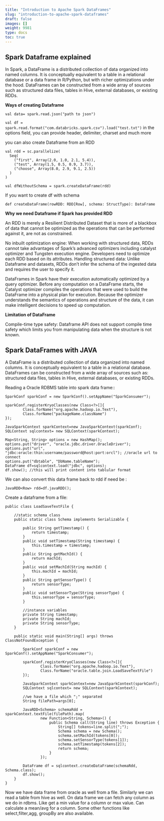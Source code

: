 ```yaml
---
title: "Introduction to Apache Spark DataFrames"
slug: "introduction-to-apache-spark-dataframes"
draft: false
images: []
weight: 9981
type: docs
toc: true
---
```


## Spark Dataframe explained
In Spark, a DataFrame is a distributed collection of data organized into named columns. It is conceptually equivalent to a table in a relational database or a data frame in R/Python, but with richer optimizations under the hood. DataFrames can be constructed from a wide array of sources such as structured data files, tables in Hive, external databases, or existing RDDs.

**Ways of creating Dataframe**

    val data= spark.read.json("path to json")

`val df = spark.read.format("com.databricks.spark.csv").load("test.txt")`
in the options field, you can provide header, delimiter, charset and much more

you can also create Dataframe from an RDD

    val rdd = sc.parallelize(
      Seq(
        ("first", Array(2.0, 1.0, 2.1, 5.4)),
        ("test", Array(1.5, 0.5, 0.9, 3.7)),
        ("choose", Array(8.0, 2.9, 9.1, 2.5))
      )
    )

    val dfWithoutSchema = spark.createDataFrame(rdd)

If you want to create df with schema 

    def createDataFrame(rowRDD: RDD[Row], schema: StructType): DataFrame


**Why we need Dataframe if Spark has provided RDD**

An RDD is merely a Resilient Distributed Dataset that is more of a blackbox of data that cannot be optimized as the operations that can be performed against it, are not as constrained.

No inbuilt optimization engine: When working with structured data, RDDs cannot take advantages of Spark’s advanced optimizers including catalyst optimizer and Tungsten execution engine. Developers need to optimize each RDD based on its attributes.
Handling structured data: Unlike Dataframe and datasets, RDDs don’t infer the schema of the ingested data and requires the user to specify it.

DataFrames in Spark have their execution automatically optimized by a query optimizer. Before any computation on a DataFrame starts, the Catalyst optimizer compiles the operations that were used to build the DataFrame into a physical plan for execution. Because the optimizer understands the semantics of operations and structure of the data, it can make intelligent decisions to speed up computation.

**Limitation of DataFrame**

Compile-time type safety: Dataframe API does not support compile time safety which limits you from manipulating data when the structure is not known.




## Spark DataFrames with JAVA
A DataFrame is a distributed collection of data organized into named columns. It is conceptually equivalent to a table in a relational database. DataFrames can be constructed from a wide array of sources such as: structured data files, tables in Hive, external databases, or existing RDDs.

Reading a Oracle RDBMS table into spark data frame::

    SparkConf sparkConf = new SparkConf().setAppName("SparkConsumer");

    sparkConf.registerKryoClasses(new Class<?>[]{  
            Class.forName("org.apache.hadoop.io.Text"),
            Class.forName("packageName.className")
    });

    JavaSparkContext sparkContext=new JavaSparkContext(sparkConf);
    SQLContext sqlcontext= new SQLContext(sparkContext);
    
    Map<String, String> options = new HashMap();
    options.put("driver", "oracle.jdbc.driver.OracleDriver");
    options.put("url", "jdbc:oracle:thin:username/password@host:port:orcl"); //oracle url to connect
    options.put("dbtable", "DbName.tableName");
    DataFrame df=sqlcontext.load("jdbc", options);
    df.show(); //this will print content into tablular format

We can also convert this data frame back to rdd if need be :

 

    JavaRDD<Row> rdd=df.javaRDD();

 
 
 Create a dataframe from a file:
 
 

    public class LoadSaveTextFile {
    
        //static schema class
        public static class Schema implements Serializable {
    
            public String getTimestamp() {
                return timestamp;
            }
            public void setTimestamp(String timestamp) {
                this.timestamp = timestamp;
            }
            public String getMachId() {
                return machId;
            }
            public void setMachId(String machId) {
                this.machId = machId;
            }
            public String getSensorType() {
                return sensorType;
            }
            public void setSensorType(String sensorType) {
                this.sensorType = sensorType;
            }    
            
            //instance variables
            private String timestamp;
            private String machId;
            private String sensorType;
        }
        
        public static void main(String[] args) throws ClassNotFoundException {
    
            SparkConf sparkConf = new SparkConf().setAppName("SparkConsumer");
    
            sparkConf.registerKryoClasses(new Class<?>[]{  
                    Class.forName("org.apache.hadoop.io.Text"),
                    Class.forName("oracle.table.join.LoadSaveTextFile")
            });
    
            JavaSparkContext sparkContext=new JavaSparkContext(sparkConf);
            SQLContext sqlcontext= new SQLContext(sparkContext);
    
            //we have a file which ";" separated 
            String filePath=args[0];
        
            JavaRDD<Schema> schemaRdd = sparkContext.textFile(filePath).map(
                    new Function<String, Schema>() {
                        public Schema call(String line) throws Exception {
                            String[] tokens=line.split(";");
                            Schema schema = new Schema();
                            schema.setMachId(tokens[0]);
                            schema.setSensorType(tokens[1]);
                            schema.setTimestamp(tokens[2]);
                            return schema;
                        }
                    });
    
            DataFrame df = sqlcontext.createDataFrame(schemaRdd, Schema.class);
            df.show();
        }   
    }

Now we have data frame from oracle as well from a file. Similarly we can read a table from hive as well. On data frame we can fetch any column as we do in rdbms. Like get a min value for a column or max value. Can calculate a mean/avg for a column. Some other functions like select,filter,agg, groupBy are also available.

